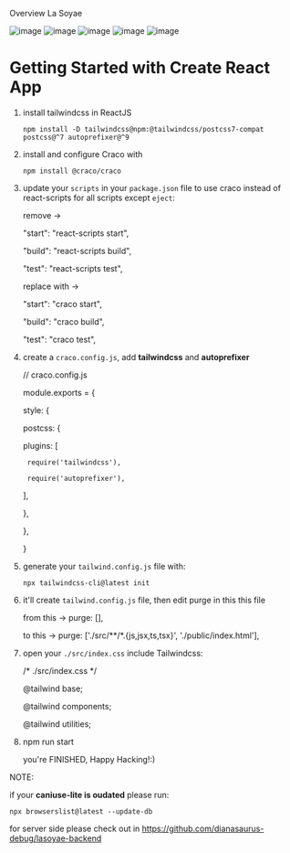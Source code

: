 Overview La Soyae

![image](https://user-images.githubusercontent.com/54302300/159838590-7e18c3bb-71f2-4a5b-9419-a064b62c5048.png)
![image](https://user-images.githubusercontent.com/54302300/159838679-68355f67-225e-419c-b0fc-df6386dd86c4.png)
![image](https://user-images.githubusercontent.com/54302300/159838760-b603c058-4ab4-498f-a7b1-8433af6dcc30.png)
![image](https://user-images.githubusercontent.com/54302300/159838784-4636e519-0cc6-418d-9506-f1eeb0f885f7.png)
![image](https://user-images.githubusercontent.com/54302300/159838851-9acef1c4-da03-413c-a957-92bb0477c9aa.png)



# Getting Started with Create React App

1. install tailwindcss in ReactJS 
  
   `npm install -D tailwindcss@npm:@tailwindcss/postcss7-compat postcss@^7 autoprefixer@^9`
   
3. install and configure Craco with 
   
   `npm install @craco/craco`
   
3. update your `scripts` in your `package.json` file to use craco instead of react-scripts for all scripts except `eject`:
   
   remove ->
  
   "start": "react-scripts start",
   
   "build": "react-scripts build",
   
   "test": "react-scripts test",
   
   replace with ->
   
   "start": "craco start",
   
   "build": "craco build",
   
   "test": "craco test",
   
   
4. create a `craco.config.js`, add **tailwindcss** and **autoprefixer**
   
   // craco.config.js
   
   module.exports = {
   
    style: {
    
    postcss: {
    
      plugins: [
 
        require('tailwindcss'),
        
        require('autoprefixer'),
        
      ],
      
    },
    
    },
    
   }
   

5. generate your `tailwind.config.js` file with:

   `npx tailwindcss-cli@latest init`
   
   
6. it'll create `tailwind.config.js` file, then edit purge in this this file 
   
   from this -> purge: [],
   
   to this -> purge: ['./src/**/*.{js,jsx,ts,tsx}', './public/index.html'],
   
   
7. open your `./src/index.css` include Tailwindcss: 
   
   /* ./src/index.css */
   
   @tailwind base;
   
   @tailwind components;
   
   @tailwind utilities;
   
   
8. npm run start

   you're FINISHED, Happy Hacking!:)


NOTE:

if your **caniuse-lite is oudated** please run:

`npx browserslist@latest --update-db`
  
for server side please check out in 
https://github.com/dianasaurus-debug/lasoyae-backend
